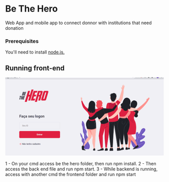 # Be The Hero

Web App and mobile app to connect donnor with institutions that need donation

### Prerequisites

You'll need to install <a href="https://nodejs.org/en/">node.js.<a>

## Running front-end

<p align="center">
   <img src="./public/presentation/gif-hero-front.gif" /> 
</p>

1 - On your cmd access be the hero folder, then run npm install.
2 - Then access the back end file and run npm start.
3 - While backend is running, access with another cmd the frontend folder and run npm start
